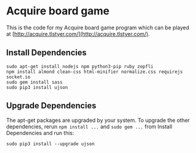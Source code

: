 # Acquire board game

This is the code for my Acquire board game program which can be played at [http://acquire.tlstyer.com/](http://acquire.tlstyer.com/).

## Install Dependencies

    sudo apt-get install nodejs npm python3-pip ruby zopfli
    npm install almond clean-css html-minifier normalize.css requirejs socket.io
    sudo gem install sass
    sudo pip3 install ujson

## Upgrade Dependencies

The apt-get packages are upgraded by your system. To upgrade the other dependencies, rerun ```npm install ...``` and ```sudo gem ...``` from Install Dependencies and run this:

    sudo pip3 install --upgrade ujson
